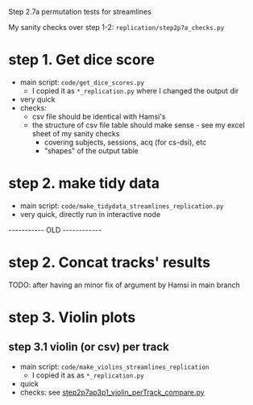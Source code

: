 Step 2.7a permutation tests for streamlines

My sanity checks over step 1-2: `replication/step2p7a_checks.py`

# step 1. Get dice score
- main script: `code/get_dice_scores.py`
    - I copied it as `*_replication.py` where I changed the output dir
- very quick
- checks:
    - csv file should be identical with Hamsi's
    - the structure of csv file table should make sense - see my excel sheet of my sanity checks
        - covering subjects, sessions, acq (for cs-dsi), etc
        - "shapes" of the output table

# step 2. make tidy data
- main script: `code/make_tidydata_streamlines_replication.py`
- very quick, directly run in interactive node




----------- OLD ------------
# step 2. Concat tracks' results
TODO: after having an minor fix of argument by Hamsi in main branch

# step 3. Violin plots
## step 3.1 violin (or csv) per track
- main script: `code/make_violins_streamlines_replication`
    - I copied it as as `*_replication.py`
- quick
- checks: see [step2p7ap3p1_violin_perTrack_compare.py](step2p7ap3p1_violin_perTrack_compare.py)
